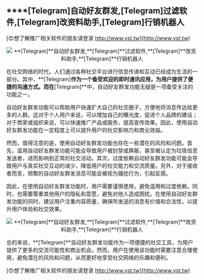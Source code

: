 ## ****[Telegram]**自动好友群发,**[Telegram]**过滤软件,**[Telegram]**改资料助手,**[Telegram]**行销机器人**

[😍想了解推广相关软件的朋友请登录 http://www.vst.tw](http://www.vst.tw)

 <center><img src="https://vst.tw/MP4/tuiguang/png/4.png" alt="**[Telegram]**自动好友群发,**[Telegram]**过滤软件,**[Telegram]**改资料助手,**[Telegram]**行销机器人"></center>

在社交网络的时代，人们通过各种社交平台进行信息传递和互动已经成为生活的一部分。其中，**[Telegram]**作为一个备受欢迎的即时通讯应用，为用户提供了便捷的沟通方式。而在**[Telegram]**中，自动好友群发功能无疑是一项备受关注的功能之一。

自动好友群发功能可以帮助用户快速扩大自己的社交圈子，方便地将消息传达给更多的人群。这对于个人用户来说，可以增加自己的曝光度，促进个人品牌的建设；对于商家或组织来说，可以快速推广产品或服务，提高宣传效果。因此，使用自动好友群发功能在一定程度上可以提升用户的社交影响力和商业效益。

然而，值得注意的是，使用自动好友群发功能也存在一些潜在的风险和问题。首先，滥用自动好友群发功能可能会导致用户被封禁或屏蔽，甚至被认定为垃圾信息发送者，进而影响到正常的社交活动。其次，过度依赖自动好友群发功能可能会导致用户与真实社交互动的减少，降低用户的社交能力和交流质量。另外，对于接收者而言，频繁的自动好友群发消息可能会被视为骚扰行为，引起反感。

因此，在使用自动好友群发功能时，用户需要谨慎使用，避免滥用和过度依赖。同时，也需要尊重其他用户的隐私和意愿，避免对他人造成困扰。在使用自动好友群发功能的同时，建议用户注重内容质量，确保所发送的消息有价值和合法性，以提升用户体验和社交效果。

 <center><img src="https://vst.tw/MP4/tuiguang/png/3.png" alt="**[Telegram]**自动好友群发,**[Telegram]**过滤软件,**[Telegram]**改资料助手,**[Telegram]**行销机器人"></center>

总的来说，**[Telegram]**自动好友群发功能作为一项便捷的社交工具，为用户提供了更多的交流可能性和商业机会。然而，用户在使用该功能时需要注意合理使用，避免潜在的风险和问题，从而更好地享受社交网络的乐趣和便利。

[😍想了解推广相关软件的朋友请登录 http://www.vst.tw](http://www.vst.tw)



